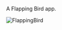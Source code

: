 A Flapping Bird app.

![FlappingBird](https://user-images.githubusercontent.com/48618243/198836399-52cdeab6-5327-49a0-9cc3-848716785f3d.gif)
